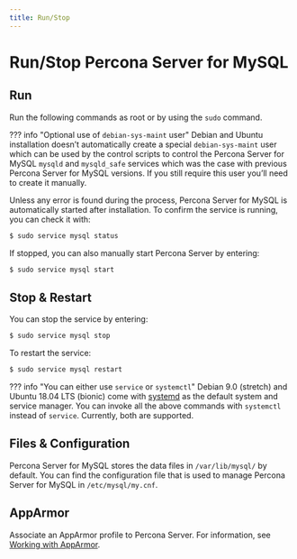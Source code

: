 ```yaml
---
title: Run/Stop
---
```

# Run/Stop Percona Server for MySQL

## Run

Run the following commands as root or by using the `sudo` command.

??? info "Optional use of `debian-sys-maint` user"
    Debian and Ubuntu installation doesn’t automatically create a special `debian-sys-maint` user which can be used by the control scripts to control the Percona Server for MySQL `mysqld` and `mysqld_safe` services which was the case with previous Percona Server for MySQL versions. If you still require this user you’ll need to create it manually.

Unless any error is found during the process, Percona Server for MySQL is automatically started after installation. To confirm the service is running, you can check it with:

```bash
$ sudo service mysql status
```

If stopped, you can also manually start Percona Server by entering:

```bash
$ sudo service mysql start
```

## Stop & Restart

You can stop the service by entering:

```bash
$ sudo service mysql stop
```

To restart the service:

```bash
$ sudo service mysql restart
```

??? info "You can either use `service` or `systemctl`"
    Debian 9.0 (stretch) and Ubuntu 18.04 LTS (bionic) come with [systemd](http://freedesktop.org/wiki/Software/systemd/) as the default system and service manager. You can invoke all the above commands with `systemctl` instead of `service`. Currently, both are supported.

## Files & Configuration

Percona Server for MySQL stores the data files in `/var/lib/mysql/` by default. You can find the configuration file that is used to manage Percona Server for MySQL in `/etc/mysql/my.cnf`.

## AppArmor

Associate an AppArmor profile to Percona Server. For information, see [Working with AppArmor](../security/apparmor.md).